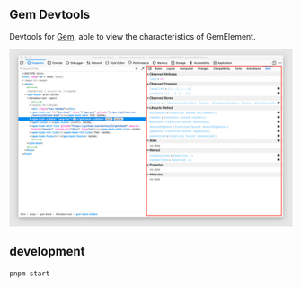 ## Gem Devtools

Devtools for [Gem](https://github.com/mantou132/gem), able to view the characteristics of GemElement.

![firefox](./screenshot/firefox.jpg)

## development

```bash
pnpm start
```
